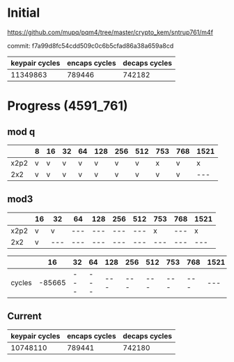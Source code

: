 # Initial

https://github.com/mupq/pqm4/tree/master/crypto_kem/sntrup761/m4f

commit: f7a99d8fc54cdd509c0c6b5cfad86a38a659a8cd

|keypair cycles|encaps cycles|decaps cycles|
|---|---|---|
|11349863|789446|742182|

# Progress (4591_761)
## mod q
|      |8  |16 |32 |64 |128|256|512|753|768|1521|
|------|---|---|---|---|---|---|---|---|---|---|
| x2p2 | v | v | v | v | v | v | v | x | v | x |
| 2x2  | v | v | v | v | v | v | v | v | v |---|

## mod3
|      |16 |32 |64 |128|256|512|753|768|1521|
|------|---|---|---|---|---|---|---|---|---|
| x2p2 | v | v |---|---|---|---| x |---| x |
| 2x2  | v |---|---|---|---|---|---|---|---|

|        |16      |32 |64 |128|256|512|753|768|1521|
|--------|--------|---|---|---|---|---|---|---|---|
| cycles | -85665 |---|---|---|---|---|---|---|---|

## Current
|keypair cycles|encaps cycles|decaps cycles|
|---|---|---|
|10748110|789441|742180|
